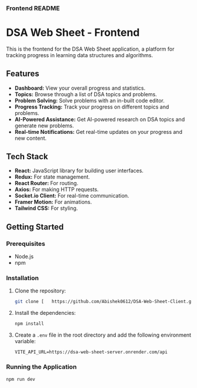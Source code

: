 ### Frontend README

# DSA Web Sheet - Frontend

This is the frontend for the DSA Web Sheet application, a platform for tracking progress in learning data structures and algorithms.

## Features

- **Dashboard:** View your overall progress and statistics.
- **Topics:** Browse through a list of DSA topics and problems.
- **Problem Solving:** Solve problems with an in-built code editor.
- **Progress Tracking:** Track your progress on different topics and problems.
- **AI-Powered Assistance:** Get AI-powered research on DSA topics and generate new problems.
- **Real-time Notifications:** Get real-time updates on your progress and new content.

## Tech Stack

- **React:** JavaScript library for building user interfaces.
- **Redux:** For state management.
- **React Router:** For routing.
- **Axios:** For making HTTP requests.
- **Socket.io Client:** For real-time communication.
- **Framer Motion:** For animations.
- **Tailwind CSS:** For styling.

## Getting Started

### Prerequisites

- Node.js
- npm

### Installation

1.  Clone the repository:
    ```bash
    git clone [   https://github.com/Abishek0612/DSA-Web-Sheet-Client.git  ]
    ```
2.  Install the dependencies:
    ```bash
    npm install
    ```
3.  Create a `.env` file in the root directory and add the following environment variable:
    ```env
    VITE_API_URL=https://dsa-web-sheet-server.onrender.com/api
    ```

### Running the Application

```bash
npm run dev
```

```

```
